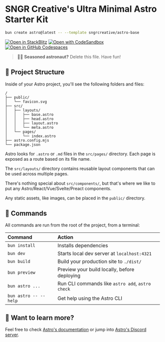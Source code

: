 # SNGR Creative's Ultra Minimal Astro Starter Kit

```sh
bun create astro@latest -- --template sngrcreative/astro-base
```

[![Open in StackBlitz](https://developer.stackblitz.com/img/open_in_stackblitz.svg)](https://stackblitz.com/github/sngrcreative/astro-base)
[![Open with CodeSandbox](https://assets.codesandbox.io/github/button-edit-lime.svg)](https://codesandbox.io/p/sandbox/github/sngrcreative/astro-base)
[![Open in GitHub Codespaces](https://github.com/codespaces/badge.svg)](https://codespaces.new/sngrcreative/astro-base)

> 🧑‍🚀 **Seasoned astronaut?** Delete this file. Have fun!

## 🚀 Project Structure

Inside of your Astro project, you'll see the following folders and files:

```text
/
├── public/
│   └── favicon.svg
├── src/
│   ├── layouts/
│   │   ├── base.astro
│   │   ├── head.astro
│   │   ├── layout.astro
│   │   └── meta.astro
│   └── pages/
│       └── index.astro
├── astro.config.mjs
└── package.json
```

Astro looks for `.astro` or `.md` files in the `src/pages/` directory. Each page is exposed as a route based on its file name.

The `src/layouts/` directory contains reusable layout components that can be used across multiple pages.

There's nothing special about `src/components/`, but that's where we like to put any Astro/React/Vue/Svelte/Preact components.

Any static assets, like images, can be placed in the `public/` directory.

## 🧞 Commands

All commands are run from the root of the project, from a terminal:

| Command               | Action                                           |
| :-------------------- | :----------------------------------------------- |
| `bun install`         | Installs dependencies                            |
| `bun dev`             | Starts local dev server at `localhost:4321`      |
| `bun build`           | Build your production site to `./dist/`          |
| `bun preview`         | Preview your build locally, before deploying     |
| `bun astro ...`       | Run CLI commands like `astro add`, `astro check` |
| `bun astro -- --help` | Get help using the Astro CLI                     |

## 👀 Want to learn more?

Feel free to check [Astro's documentation](https://docs.astro.build) or jump into [Astro's Discord server](https://astro.build/chat).

